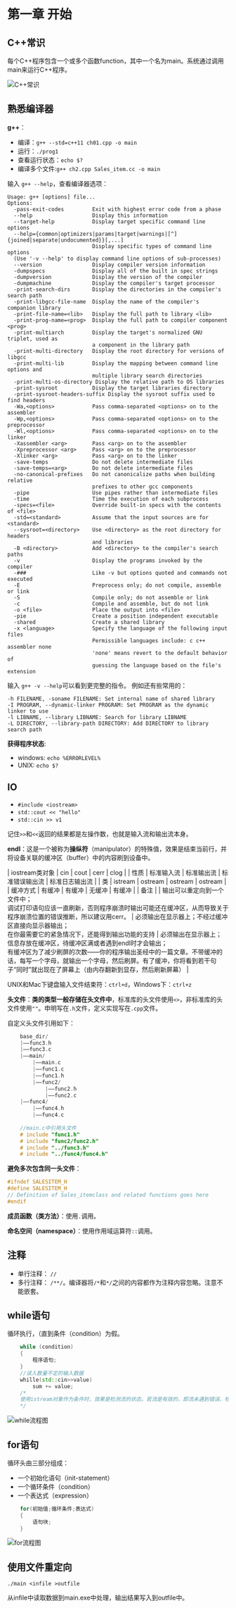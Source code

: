 # 第一章 开始

## C++常识

每个C++程序包含一个或多个函数function，其中一个名为main。系统通过调用main来运行C++程序。

![C++常识](https://github.com/hsux/Cpp_Primer_Practice/blob/master/imgs/c%2B%2B%E5%B8%B8%E8%AF%86.png)

## 熟悉编译器

**g++**：

- 编译：`g++ --std=c++11 ch01.cpp -o main`
- 运行：`./prog1`
- 查看运行状态：`echo $?`
- 编译多个文件:`g++ ch2.cpp Sales_item.cc -o main`

输入 `g++ --help`，查看编译器选项：

```shell
Usage: g++ [options] file...
Options:
  -pass-exit-codes         Exit with highest error code from a phase
  --help                   Display this information
  --target-help            Display target specific command line options
  --help={common|optimizers|params|target|warnings|[^]{joined|separate|undocumented}}[,...]
                           Display specific types of command line options
  (Use '-v --help' to display command line options of sub-processes)
  --version                Display compiler version information
  -dumpspecs               Display all of the built in spec strings
  -dumpversion             Display the version of the compiler
  -dumpmachine             Display the compiler's target processor
  -print-search-dirs       Display the directories in the compiler's search path
  -print-libgcc-file-name  Display the name of the compiler's companion library
  -print-file-name=<lib>   Display the full path to library <lib>
  -print-prog-name=<prog>  Display the full path to compiler component <prog>
  -print-multiarch         Display the target's normalized GNU triplet, used as
                           a component in the library path
  -print-multi-directory   Display the root directory for versions of libgcc
  -print-multi-lib         Display the mapping between command line options and
                           multiple library search directories
  -print-multi-os-directory Display the relative path to OS libraries
  -print-sysroot           Display the target libraries directory
  -print-sysroot-headers-suffix Display the sysroot suffix used to find headers
  -Wa,<options>            Pass comma-separated <options> on to the assembler
  -Wp,<options>            Pass comma-separated <options> on to the preprocessor
  -Wl,<options>            Pass comma-separated <options> on to the linker
  -Xassembler <arg>        Pass <arg> on to the assembler
  -Xpreprocessor <arg>     Pass <arg> on to the preprocessor
  -Xlinker <arg>           Pass <arg> on to the linker
  -save-temps              Do not delete intermediate files
  -save-temps=<arg>        Do not delete intermediate files
  -no-canonical-prefixes   Do not canonicalize paths when building relative
                           prefixes to other gcc components
  -pipe                    Use pipes rather than intermediate files
  -time                    Time the execution of each subprocess
  -specs=<file>            Override built-in specs with the contents of <file>
  -std=<standard>          Assume that the input sources are for <standard>
  --sysroot=<directory>    Use <directory> as the root directory for headers
                           and libraries
  -B <directory>           Add <directory> to the compiler's search paths
  -v                       Display the programs invoked by the compiler
  -###                     Like -v but options quoted and commands not executed
  -E                       Preprocess only; do not compile, assemble or link
  -S                       Compile only; do not assemble or link
  -c                       Compile and assemble, but do not link
  -o <file>                Place the output into <file>
  -pie                     Create a position independent executable
  -shared                  Create a shared library
  -x <language>            Specify the language of the following input files
                           Permissible languages include: c c++ assembler none
                           'none' means revert to the default behavior of
                           guessing the language based on the file's extension

```

输入 `g++ -v --help`可以看到更完整的指令。
例如还有些常用的：
```
-h FILENAME, -soname FILENAME: Set internal name of shared library
-I PROGRAM, --dynamic-linker PROGRAM: Set PROGRAM as the dynamic linker to use
-l LIBNAME, --library LIBNAME: Search for library LIBNAME
-L DIRECTORY, --library-path DIRECTORY: Add DIRECTORY to library search path
```

**获得程序状态**:

- windows: ``echo %ERRORLEVEL%``
- UNIX: ``echo $?``

## IO

- ```#include <iostream>```
- ```std::cout << "hello"```
- ```std::cin >> v1```

记住`>>`和`<<`返回的结果都是左操作数，也就是输入流和输出流本身。

**endl**：这是一个被称为**操纵符**（manipulator）的特殊值，效果是结束当前行，并将设备关联的缓冲区（buffer）中的内容刷到设备中。

| iostream类对象 | cin | cout | cerr | clog |
| 性质 | 标准输入流 | 标准输出流 | 标准错误输出流 | 标准日志输出流 |
| 类 | istream | ostream | ostream | ostream |
| 缓冲方式 | 有缓冲 | 有缓冲 | 无缓冲 | 有缓冲 |
| 备注 |  | 输出可以重定向到一个文件中；</br>调试打印语句应该一直刷新，否则程序崩溃时输出可能还在缓冲区，从而导致关于程序崩溃位置的错误推断，所以建议用cerr。 | 必须输出在显示器上；不经过缓冲区直接向显示器输出；</br>在你最需要它的紧急情况下，还能得到输出功能的支持 | 必须输出在显示器上；</br>信息存放在缓冲区，待缓冲区满或者遇到endl时才会输出；</br>有缓冲区为了减少刷屏的次数——你的程序输出圣经中的一篇文章。不带缓冲的话，每写一个字母，就输出一个字母，然后刷屏。有了缓冲，你将看到若干句子“同时”就出现在了屏幕上（由内存翻新到显存，然后刷新屏幕） |



UNIX和Mac下键盘输入文件结束符：`ctrl+d`，Windows下：`ctrl+z`

**头文件**：**类的类型一般存储在头文件中**，标准库的头文件使用`<>`，非标准库的头文件使用`""`。申明写在`.h`文件，定义实现写在`.cpp`文件。

自定义头文件引用如下：

```C++
	base_dir/
	|——func3.h
	|——func3.c
	|——main/
		|——main.c
		|——func1.c
		|——func1.h
		|——func2/
			|——func2.h
			|——func2.c
	|——func4/
		|——func4.h
		|——func4.c
        
	//main.c中引用头文件
	# include "func1.h"
	# include "func2/func2.h"
	# include "../func3.h"
	# include "../func4/func4.h"

```

**避免多次包含同一头文件**：

```cpp
#ifndef SALESITEM_H
#define SALESITEM_H
// Definition of Sales_itemclass and related functions goes here
#endif
```

**成员函数（类方法）**：使用`.`调用。

**命名空间（namespace）**：使用作用域运算符`::`调用。

## 注释

- 单行注释： `//`
- 多行注释： `/**/`。编译器将`/*`和`*/`之间的内容都作为注释内容忽略。注意不能嵌套。

## while语句

循环执行，（直到条件（condition）为假。

```C++
	while (condition)
	{
		程序语句;
	}
	//读入数量不定的输入数据
	whille(std::cin>>value)
		sum += value;
	/*
	使用istream对象作为条件时，效果是检测流的状态。若流是有效的，即流未遇到错误，检测成功。当遇到文件结束符end-of-file或者一个无效输入，例如输入不是指定类型，流是无效的，条件变为假。
	*/

```

![while流程图]()

## for语句

循环头由三部分组成：

- 一个初始化语句（init-statement）
- 一个循环条件（condition）
- 一个表达式（expression）

```C++
	for(初始值;循环条件;表达式)
	{
		语句块;
	}

```

![for流程图]()

## 使用文件重定向

``./main <infile >outfile``

从infile中读取数据到main.exe中处理，输出结果写入到outfile中。
